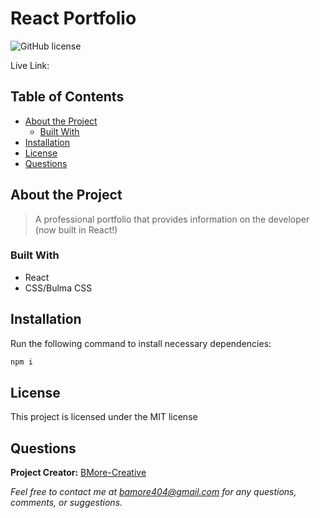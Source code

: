 # React Portfolio
  ![GitHub license](https://img.shields.io/badge/license-MIT-blue.svg) 



Live Link:

## Table of Contents

- [About the Project](#about-the-project)
  - [Built With](#built-with) 
- [Installation](#installation)
- [License](#license)
- [Questions](#questions)

## About the Project

>A professional portfolio that provides information on the developer (now built in React!)

### Built With
- React 
- CSS/Bulma CSS

## Installation

Run the following command to install necessary dependencies:

```javascript
npm i
```

## License

This project is licensed under the MIT license

## Questions

**Project Creator:** [BMore-Creative](https://github.com/BMore-Creative)

*Feel free to contact me at bamore404@gmail.com for any questions, comments, or suggestions.*
